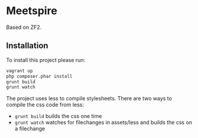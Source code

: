 Meetspire
=========

Based on ZF2.

Installation
------------
To install this project please run:
```sh
vagrant up
php composer.phar install
grunt build
grunt watch
```

The project uses less to compile stylesheets. There are two ways to compile the css code from less:
* `grunt build` builds the css one time
* `grunt watch` watches for filechanges in assets/less and builds the css on a filechange
